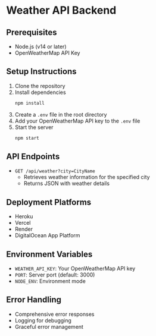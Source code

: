 # Weather API Backend

## Prerequisites
- Node.js (v14 or later)
- OpenWeatherMap API Key

## Setup Instructions
1. Clone the repository
2. Install dependencies
   ```bash
   npm install
   ```
3. Create a `.env` file in the root directory
4. Add your OpenWeatherMap API key to the `.env` file
5. Start the server
   ```bash
   npm start
   ```

## API Endpoints
- `GET /api/weather?city=CityName`
  - Retrieves weather information for the specified city
  - Returns JSON with weather details

## Deployment Platforms
- Heroku
- Vercel
- Render
- DigitalOcean App Platform

## Environment Variables
- `WEATHER_API_KEY`: Your OpenWeatherMap API key
- `PORT`: Server port (default: 3000)
- `NODE_ENV`: Environment mode

## Error Handling
- Comprehensive error responses
- Logging for debugging
- Graceful error management
